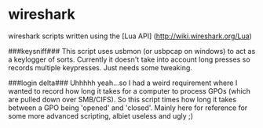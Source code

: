 wireshark
=========

wireshark scripts written using the [Lua API] (http://wiki.wireshark.org/Lua)


###keysniff###
This script uses usbmon (or usbpcap on windows) to act as a keylogger of sorts. Currently it doesn't take into account long presses so records multiple keypresses. Just needs some tweaking.


###login delta###
Uhhhhh yeah...so I had a weird requirement where I wanted to record how long it takes for a computer to process GPOs (which are pulled down over SMB/CIFS). So this script times how long it takes between a GPO being 'opened' and 'closed'. Mainly here for reference for some more advanced scripting, albiet useless and ugly ;) 
